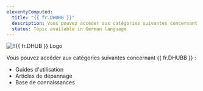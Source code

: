 ```yaml
---
eleventyComputed:
  title: "{{ fr.DHUBB }}"
  description: Vous pouvez accéder aux catégories suivantes concernant {{ fr.DHUBB }} ':' Guides d'utilisation, Articles de dépannage et Base de connaissances
  status: Topic available in German language
---
```

![!!{{ fr.DHUB }} Logo](https://webdevolutions.blob.core.windows.net/images/projects/devolutions-hub-business/devolutions-hub-business-color-shadow.svg)

Vous pouvez accéder aux catégories suivantes concernant {{ fr.DHUBB }} :

* Guides d'utilisation
* Articles de dépannage
* Base de connaissances
